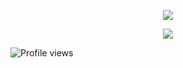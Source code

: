 <p align="center">
  <img src="https://files.catbox.moe/frt1e8.gif" />
</p>

<p align="center">
  <img src="https://files.catbox.moe/zsgs4b.png" />
</p>

![Profile views](https://komarev.com/ghpvc/?username=cupidscharm&color=191919&label=sinners&style=plastic)

